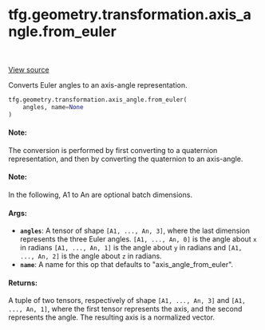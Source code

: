 <div itemscope itemtype="http://developers.google.com/ReferenceObject">
<meta itemprop="name" content="tfg.geometry.transformation.axis_angle.from_euler" />
<meta itemprop="path" content="Stable" />
</div>

# tfg.geometry.transformation.axis_angle.from_euler

<!-- Insert buttons and diff -->

<table class="tfo-notebook-buttons tfo-api" align="left">
</table>

<a target="_blank" href="https://github.com/tensorflow/graphics/blob/master/tensorflow_graphics/geometry/transformation/axis_angle.py">View source</a>



Converts Euler angles to an axis-angle representation.

```python
tfg.geometry.transformation.axis_angle.from_euler(
    angles, name=None
)
```



<!-- Placeholder for "Used in" -->


#### Note:

The conversion is performed by first converting to a quaternion
representation, and then by converting the quaternion to an axis-angle.



#### Note:

In the following, A1 to An are optional batch dimensions.



#### Args:


* <b>`angles`</b>: A tensor of shape `[A1, ..., An, 3]`, where the last dimension
  represents the three Euler angles. `[A1, ..., An, 0]` is the angle about
  `x` in radians `[A1, ..., An, 1]` is the angle about `y` in radians and
  `[A1, ..., An, 2]` is the angle about `z` in radians.
* <b>`name`</b>: A name for this op that defaults to "axis_angle_from_euler".


#### Returns:

A tuple of two tensors, respectively of shape `[A1, ..., An, 3]` and
`[A1, ..., An, 1]`, where the first tensor represents the axis, and the
second represents the angle. The resulting axis is a normalized vector.
